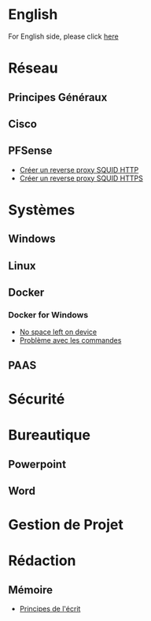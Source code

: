<!-- TITLE: Accueil -->
<!-- SUBTITLE: Page d'accueil pour les articles en français -->
# English
 For English side, please click   [here](http://wiki.maximegy.ovh/english/home)
# Réseau
## Principes Généraux

## Cisco

## PFSense
* [Créer un reverse proxy SQUID HTTP](http://wiki.maximegy.ovh/french/reseau/pfsense/creer_un_reverse_proxy_squid_http)
* [Créer un reverse proxy SQUID HTTPS](http://wiki.maximegy.ovh/french/reseau/pfsense/creer_un_reverse_proxy_squid_https)

# Systèmes
## Windows


## Linux


## Docker
### Docker for Windows
* [No space left on device](http://wiki.maximegy.ovh/french/systemes/docker/docker_for_windows/no_space_left_on_device)
* [Problème avec les commandes](http://wiki.maximegy.ovh/french/systemes/docker/docker_for_windows/path_problem)



## PAAS


# Sécurité




# Bureautique
## Powerpoint

## Word



# Gestion de Projet



# Rédaction
## Mémoire
* [Principes de l'écrit](http://wiki.maximegy.ovh/french/redaction/memoire/principes-de-lecrit)
